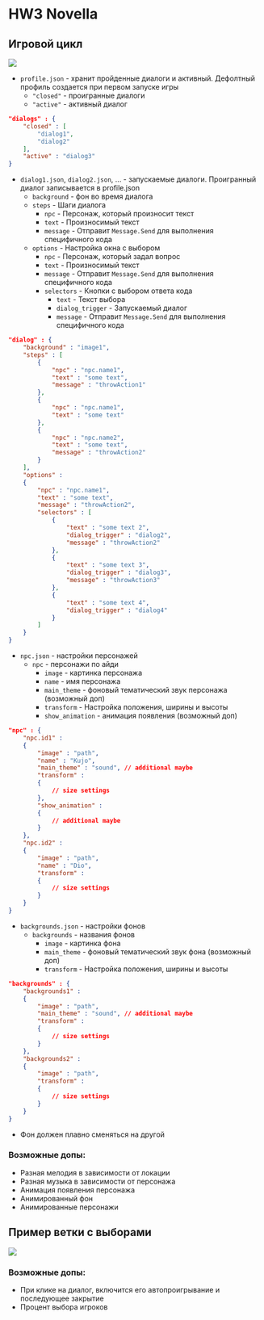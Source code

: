 # HW3 Novella

## Игровой цикл

![](game.png)
* ```profile.json``` - хранит пройденные диалоги и активный. Дефолтный профиль создается при первом запуске игры
  - ```"closed"``` - проигранные диалоги
  - ```"active"``` - активный диалог
```json
"dialogs" : {
    "closed" : [
        "dialog1",
        "dialog2"
    ],
    "active" : "dialog3"
}
```
* ```dialog1.json```, ```dialog2.json```, ... - запускаемые диалоги. Проигранный диалог записывается в profile.json
  * ```background``` - фон во время диалога
  * ```steps``` - Шаги диалога
    * ```npc``` - Персонаж, который произносит текст
    * ```text``` - Произносимый текст
    * ```message``` - Отправит ```Message.Send``` для выполнения специфичного кода
  * ```options``` - Настройка окна с выбором
    * ```npc``` - Персонаж, который задал вопрос
    * ```text``` - Произносимый текст
    * ```message``` - Отправит ```Message.Send``` для выполнения специфичного кода
    * ```selectors``` - Кнопки с выбором ответа кода
      * ```text``` - Текст выбора
      * ```dialog_trigger``` - Запускаемый диалог
      * ```message``` - Отправит ```Message.Send``` для выполнения специфичного кода
```json
"dialog" : {
    "background" : "image1",
    "steps" : [
        {
            "npc" : "npc.name1",
            "text" : "some text",
            "message" : "throwAction1"
        },
        {
            "npc" : "npc.name1",
            "text" : "some text"
        },
        {
            "npc" : "npc.name2",
            "text" : "some text",
            "message" : "throwAction2"
        }
    ],
    "options" :
    {
        "npc" : "npc.name1",
        "text" : "some text",
        "message" : "throwAction2",
        "selectors" : [
            {
                "text" : "some text 2",
                "dialog_trigger" : "dialog2",
                "message" : "throwAction2"
            },
            {
                "text" : "some text 3",
                "dialog_trigger" : "dialog3",
                "message" : "throwAction3"
            },
            {
                "text" : "some text 4",
                "dialog_trigger" : "dialog4"
            }
        ]
    }
}
```
* ```npc.json``` - настройки персонажей
  * ```npc``` - персонажи по айди
    * ```image``` - картинка персонажа
    * ```name``` - имя персонажа
    * ```main_theme``` - фоновый тематический звук персонажа (возможный доп)
    * ```transform``` - Настройка положения, ширины и высоты
    * ```show_animation``` - анимация появления (возможный доп)
```json
"npc" : {
    "npc.id1" :
    {
        "image" : "path",
        "name" : "Kujo",
        "main_theme" : "sound", // additional maybe 
        "transform" :
        {
            // size settings
        },
        "show_animation" :
        {
            // additional maybe
        }
    },
    "npc.id2" :
    {
        "image" : "path",
        "name" : "Dio",
        "transform" :
        {
            // size settings
        }
    }
}
```
* ```backgrounds.json``` - настройки фонов
  * ```backgrounds``` - названия фонов
    * ```image``` - картинка фона
    * ```main_theme``` - фоновый тематический звук фона (возможный доп)
    * ```transform``` - Настройка положения, ширины и высоты
```json
"backgrounds" : {
    "backgrounds1" :
    {
        "image" : "path",
        "main_theme" : "sound", // additional maybe 
        "transform" :
        {
            // size settings
        }
    },
    "backgrounds2" :
    {
        "image" : "path",
        "transform" :
        {
            // size settings
        }
    }
}
```

* Фон должен плавно сменяться на другой

### Возможные допы:

* Разная мелодия в зависимости от локации
* Разная музыка в зависимости от персонажа
* Анимация появления персонажа
* Анимированный фон
* Анимированные персонажи

## Пример ветки с выборами

![](choice.png)

### Возможные допы:

* При клике на диалог, включится его автопроигрывание и последующее закрытие
* Процент выбора игроков
